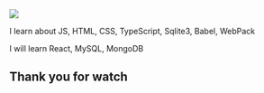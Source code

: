 <img src="https://capsule-render.vercel.app/api?type=waving&color=timeGradient&height=300&animation=fadeIn&section=header&text=Ehyun's%20github&fontSize=90" />

I learn about JS, HTML, CSS, TypeScript, Sqlite3, Babel, WebPack

I will learn React, MySQL, MongoDB

## Thank you for watch
<!--
**Songehyun/Songehyun** is a ✨ _special_ ✨ repository because its `README.md` (this file) appears on your GitHub profile.

Here are some ideas to get you started:

- 🔭 I’m currently working on ...
- 🌱 I’m currently learning ...
- 👯 I’m looking to collaborate on ...
- 🤔 I’m looking for help with ...
- 💬 Ask me about ...
- 📫 How to reach me: ...
- 😄 Pronouns: ...
- ⚡ Fun fact: ...
-->
